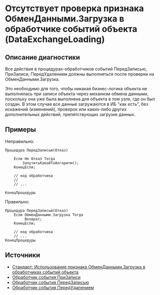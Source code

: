 # Отсутствует проверка признака ОбменДанными.Загрузка в обработчике событий объекта (DataExchangeLoading)

<!-- Блоки выше заполняются автоматически, не трогать -->
## Описание диагностики
<!-- Описание диагностики заполняется вручную. Необходимо понятным языком описать смысл и схему работу -->
Все действия в процедурах-обработчиков событий ПередЗаписью, ПриЗаписи, ПередУдалением должны выполняться 
после проверки на ОбменДанными.Загрузка.

Это необходимо для того, чтобы никакая бизнес-логика объекта не выполнялась при записи объекта через механизм обмена 
данными, поскольку она уже была выполнена для объекта в том узле, где он был создан. В этом случае все данные 
загружаются в ИБ "как есть", без искажений (изменений), проверок или каких-либо других дополнительных действий, 
препятствующих загрузке данных.

## Примеры
<!-- В данном разделе приводятся примеры, на которые диагностика срабатывает, а также можно привести пример, как можно исправить ситуацию -->

Неправильно:
```bsl
Процедура ПередЗаписью(Отказ)

    Если Не Отказ Тогда
        ЗапутитьКакойТоАлгоритм();
    КонецЕсли;

    // код обработчика
    //
    // ...
    
КонецПроцедуры
```
Правильно:
```bsl
Процедура ПередЗаписью(Отказ)
    Если ОбменДанными.Загрузка Тогда
         Возврат;
    КонецЕсли;

    // код обработчика
    // ...
КонецПроцедуры
```

## Источники
<!-- Необходимо указывать ссылки на все источники, из которых почерпнута информация для создания диагностики -->

* [Стандарт: Использование признака ОбменДанными.Загрузка в обработчиках событий объекта](https://its.1c.ru/db/v8std#content:773)
* [Обработчик события ПриЗаписи](https://its.1c.ru/db/v8std#content:465)
* [Обработчик события ПередЗаписью](https://its.1c.ru/db/v8std#content:464)
* [Обработчик события ПередУдалением](https://its.1c.ru/db/v8std#content:752)
